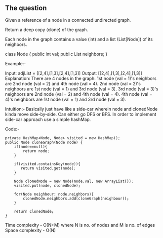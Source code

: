 ## The question

Given a reference of a node in a connected undirected graph.

Return a deep copy (clone) of the graph.

Each node in the graph contains a value (int) and a list (List[Node]) of its neighbors.

class Node {
    public int val;
    public List<Node> neighbors;
}

Example:-

Input: adjList = [[2,4],[1,3],[2,4],[1,3]]
Output: [[2,4],[1,3],[2,4],[1,3]]
Explanation: There are 4 nodes in the graph.
1st node (val = 1)'s neighbors are 2nd node (val = 2) and 4th node (val = 4).
2nd node (val = 2)'s neighbors are 1st node (val = 1) and 3rd node (val = 3).
3rd node (val = 3)'s neighbors are 2nd node (val = 2) and 4th node (val = 4).
4th node (val = 4)'s neighbors are 1st node (val = 1) and 3rd node (val = 3).

Intuition:- Basically just have like a side-car wherein node and clonedNode kinda move side-by-side. Can either go DFS or BFS. In order to implement side-car approach use a simple hashMap.

Code:-
```
private HashMap<Node, Node> visited = new HashMap();
public Node cloneGraph(Node node) {
    if(node==null){
        return node;
    }

    if(visited.containsKey(node)){
       return visited.get(node);
    }

    Node clonedNode = new Node(node.val, new ArrayList());
    visited.put(node, clonedNode);

    for(Node neighbour: node.neighbors){
        clonedNode.neighbors.add(cloneGraph(neighbour));
    }

    return clonedNode;
}
```

Time complexity - O(N+M) where N is no. of nodes and M is no. of edges
Space complexity - O(N)
